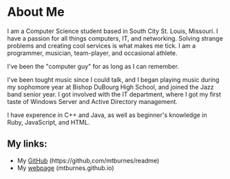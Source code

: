 # About Me
I am a Computer Science student based in South City St. Louis, Missouri. I have a passion for all things computers, IT, and networking. Solving strange problems and creating cool services is what makes me tick. I am a programmer, musician, team-player, and occasional athlete.

I've been the "computer guy" for as long as I can remember.

I've been tought music since I could talk, and I began playing music during my sophomore year at Bishop DuBourg High School, and joined the Jazz band senior year. I got involved with the IT department, where I got my first taste of Windows Server and Active Directory management.

I have experence in C++ and Java, as well as beginner's knowledge in Ruby, JavaScript, and HTML.

## My links:

- My [GitHub](https://github.com/mtburnes) (https://github,com/mtburnes/readme)
- My [webpage](mtburnes.github.io) (mtburnes.github.io)

